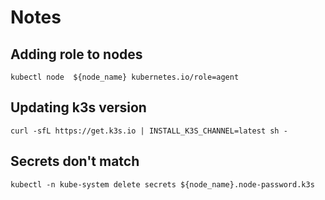 # Notes

## Adding role to nodes
```
kubectl node  ${node_name} kubernetes.io/role=agent
```

## Updating k3s version
```
curl -sfL https://get.k3s.io | INSTALL_K3S_CHANNEL=latest sh -
```

## Secrets don't match
```
kubectl -n kube-system delete secrets ${node_name}.node-password.k3s
```